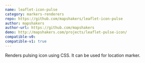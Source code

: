 ```yaml
---
name: leaflet-icon-pulse
category: markers-renderers
repo: https://github.com/mapshakers/leaflet-icon-pulse
author: mapshakers
author-url: https://github.com/mapshakers
demo: http://mapshakers.com/projects/leaflet-pulse-icon/
compatible-v0:
compatible-v1: true
---
```


Renders pulsing icon using CSS. It can be used for location marker.
